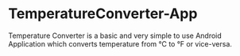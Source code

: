 # TemperatureConverter-App
Temperature Converter is a basic and very simple to use Android Application which converts temperature from °C to °F or vice-versa.
